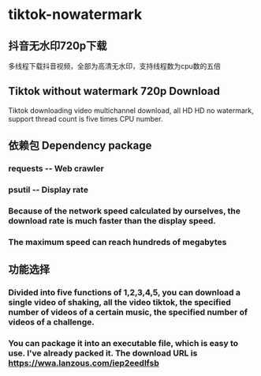 # tiktok-nowatermark
## 抖音无水印720p下载
多线程下载抖音视频，全部为高清无水印，支持线程数为cpu数的五倍

## Tiktok without watermark 720p Download
Tiktok downloading video multichannel download, all HD HD no watermark, support thread count is five times CPU number.

## 依赖包 Dependency package
### requests -- Web crawler
### psutil  -- Display rate

### Because of the network speed calculated by ourselves, the download rate is much faster than the display speed. 
### The maximum speed can reach hundreds of megabytes


## 功能选择
### Divided into five functions of 1,2,3,4,5, you can download a single video of shaking, all the video tiktok, the specified number of videos of a certain music, the specified number of videos of a challenge.
### You can package it into an executable file, which is easy to use. I've already packed it. The download URL is https://wwa.lanzous.com/iep2eedlfsb
